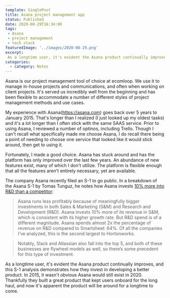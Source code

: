 ```yaml
---
template: SinglePost
title: Asana project management app
status: Published
date: 2020-08-29T16:34:00
tags:
 - Asana
 - project management
 - tech stack
featuredImage: '../images/2020-08-29.png'
excerpt:
 As a longtime user, it's evident the Asana product continually improves, and this S-1 analysis demonstrates how they invest in developing a better product. In 2015, it wasn't obvious Asana would still exist in 2020. Thankfully they built a great product that kept users onboard for the long haul, and now it's apparent the product will be around for a longtime to come.
categories:
  - category: Notes
---
```

Asana is our project management tool of choice at ecomloop. We use it to manage in-house projects and communications, and often when working on client projects. It's served us incredibly well from the beginning and has been flexible to accommodate a number of different styles of project management methods and use cases.

My experience with Asana(https://asana.com) goes back over 5 years to January 2015. That's longer than I realized (I just looked up my oldest tasks) and it's a lot longer than I often stick with the same SAAS service. Prior to using Asana, I reviewed a number of optinos, including Trello. Though I can't recall what specifically made me choose Asana, I do recall there being a point of needing to choose one service that looked like it would stick around, then get to using it.

Fortunately, I made a good choice. Asana has stuck around and has the platform has only improved over the last few years. An abundance of new features exist, many of which I don't utilize. The platform is flexible enough that all the features aren't entirely necessary, yet are available.

The company Asana recently filed an S-1 to go public. In a breakdown of the Asana S-1 by Tomas Tunguz, he notes how Asana invests [10% more into R&D than a competitor](https://tomtunguz.com/asana-s-1/?utm_source=feedly&utm_medium=webfeeds):

>Asana runs less profitably because of meaningfully bigger investments in both Sales & Marketing (S&M) and Research and Development (R&D). Asana invests 10% more of its revenue in S&M, which is consistent with its higher growth rate. But R&D spend is of a different magnitude. Asana spends almost 2x the percentage of revenue on R&D compared to Smartsheet: 64%. Of all the companies I’ve analyzed, this is the second largest to Hortonworks.

> Notably, Slack and Atlassian also fall into the top 5, and both of these businesses are flywheel models as well, so there’s some precedent for this type of investment.

As a longtime user, it's evident the Asana product continually improves, and this S-1 analysis demonstrates how they invest in developing a better product. In 2015, it wasn't obvious Asana would still exist in 2020. Thankfully they built a great product that kept users onboard for the long haul, and now it's apparent the product will be around for a longtime to come.
